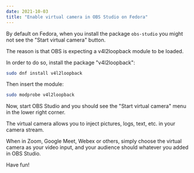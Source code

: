 ```yaml
---
date: 2021-10-03
title: "Enable virtual camera in OBS Studio on Fedora"
---
```


By default on Fedora, when you install the package `obs-studio` you might not see the "Start virtual camera" button.

The reason is that OBS is expecting a v4l2loopback module to be loaded.

In order to do so, install the package "v4l2loopback":

```bash
sudo dnf install v4l2loopback
```

Then insert the module:

```bash
sudo modprobe v4l2loopback
```

Now, start OBS Studio and you should see the "Start virtual camera" menu in the lower right corner.

The virtual camera allows you to inject pictures, logs, text, etc. in your camera stream.

When in Zoom, Google Meet, Webex or others, simply choose the virtual camera as your video input, and your audience should whatever you added in OBS Studio.

Have fun!